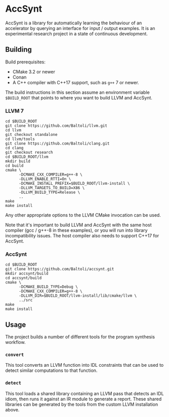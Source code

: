 # AccSynt

AccSynt is a library for automatically learning the behaviour of an accelerator
by querying an interface for input / output examples. It is an experimental
research project in a state of continuous development.

## Building

Build prerequisites:
* CMake 3.2 or newer
* Conan
* A C++ compiler with C++17 support, such as `g++` 7 or newer.

The build instructions in this section assume an environment variable
`$BUILD_ROOT` that points to where you want to build LLVM and AccSynt.

### LLVM 7

```
cd $BUILD_ROOT
git clone https://github.com/Baltoli/llvm.git
cd llvm
git checkout standalone
cd llvm/tools
git clone https://github.com/Baltoli/clang.git
cd clang
git checkout research
cd $BUILD_ROOT/llvm
mkdir build
cd build
cmake \
      -DCMAKE_CXX_COMPILER=g++-8 \
      -DLLVM_ENABLE_RTTI=On \
      -DCMAKE_INSTALL_PREFIX=$BUILD_ROOT/llvm-install \
      -DLLVM_TARGETS_TO_BUILD=X86 \
      -DLLVM_BUILD_TYPE=Release \
      ..
make
make install
```

Any other appropriate options to the LLVM CMake invocation can be used.

Note that it's important to build LLVM and AccSynt with the same host compiler (gcc / g++-8 in these examples), or you will run into library incompatibility issues. The host compiler also needs to support C++17 for AccSynt.

### AccSynt

```
cd $BUILD_ROOT
git clone https://github.com/Baltoli/accsynt.git
mkdir accsynt/build
cd accsynt/build
cmake \
      -DCMAKE_BUILD_TYPE=Debug \
      -DCMAKE_CXX_COMPILER=g++-8 \
      -DLLVM_DIR=$BUILD_ROOT/llvm-install/lib/cmake/llvm \
      ../src
make
make install
```

## Usage

The project builds a number of different tools for the program synthesis
workflow.

### `convert`

This tool converts an LLVM function into IDL constraints that can be used to
detect similar computations to that function.

### `detect`

This tool loads a shared library containing an LLVM pass that detects an IDL
idiom, then runs it against an IR module to generate a report. These shared
libraries can be generated by the tools from the custom LLVM installation above.
